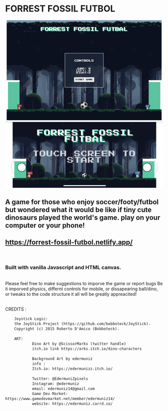 <!-- Background Music by <a href="/users/placidplace-25572496/?tab=audio&amp;utm_source=link-attribution&amp;utm_medium=referral&amp;utm_campaign=audio&amp;utm_content=108380">Placidplace</a> from <a href="https://pixabay.com/?utm_source=link-attribution&amp;utm_medium=referral&amp;utm_campaign=music&amp;utm_content=108380">Pixabay</a> -->

# FORREST FOSSIL FUTBOL

![Getting Started](./assets/gameScreenGrab.png)
![Getting Started](./assets/mobile-screenshot.jpeg)
<br>
## A game for those who enjoy soccer/footy/futbol but wondered what it would be like if tiny cute dinosaurs played the world's game. play on your computer or your phone!
## https://forrest-fossil-futbol.netlify.app/
<br>


### Built with vanilla Javascript and HTML canvas.


<br>
Please feel free to make suggestions to imporve the game or report bugs
Be it imporved physics, differnt controls for mobile, or dissapearing ball/dino, or tweaks to the code structure it all will be greatly appreacited!
<br>
<br>

CREDITS :

        Joystick Logic:
        the JoyStick Project (https://github.com/bobboteck/JoyStick).
        Copyright (c) 2015 Roberto D'Amico (Bobboteck).

        ART:
                Dino Art by @ScissorMarks (twitter handle)
                itch.io link https://arks.itch.io/dino-characters

                Background Art by edermuniz
                info :
                Itch.io: https://edermunizz.itch.io/

                Twitter: @EdermuniZpixels
                Instagram: @edermuniz
                email: edermuniz14@gmail.com
                Game Dev Market: https://www.gamedevmarket.net/member/edermuniz14/
                website: https://edermuniz.carrd.co/

